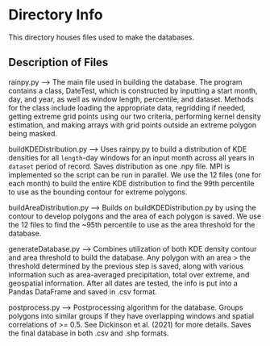 # Directory Info

This directory houses files used to make the databases.

## Description of Files
rainpy.py --> The main file used in building the database. The program contains a class, DateTest, which is constructed by inputting a start month, day, and year, as well as window length, percentile, and dataset. Methods for the class include loading the appropriate data, regridding if needed, getting extreme grid points using our two criteria, performing kernel density estimation, and making arrays with grid points outside an extreme polygon being masked.

buildKDEDistribution.py --> Uses rainpy.py to build a distribution of KDE densities for all `length`-day windows for an input month across all years in `dataset` period of record. Saves distribution as one .npy file. MPI is implemented so the script can be run in parallel. We use the 12 files (one for each month) to build the entire KDE distribution to find the 99th percentile to use as the bounding contour for extreme polygons.

buildAreaDistribution.py --> Builds on buildKDEDistribution.py by using the contour to develop polygons and the area of each polygon is saved. We use the 12 files to find the ~95th percentile to use as the area threshold for the database.

generateDatabase.py --> Combines utilization of both KDE density contour and area threshold to build the database. Any polygon with an area > the threshold determined by the previous step is saved, along with various information such as area-averaged precipitation, total over extreme, and geospatial information. After all dates are tested, the info is put into a Pandas DataFrame and saved in .csv format.

postprocess.py --> Postprocessing algorithm for the database. Groups polygons into similar groups if they have overlapping windows and spatial correlations of >= 0.5. See Dickinson et al. (2021) for more details. Saves the final database in both .csv and .shp formats.
